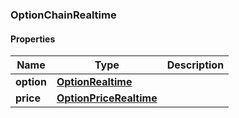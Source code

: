 
[//]: # (CLASS:OptionChainRealtime)

[//]: # (KIND:object)

### OptionChainRealtime

#### Properties

[//]: # (START_DEFINITION)

Name | Type | Description
------------ | ------------- | -------------
**option** | [**OptionRealtime**](OptionRealtime.md) |  &nbsp;
**price** | [**OptionPriceRealtime**](OptionPriceRealtime.md) |  &nbsp;

[//]: # (END_DEFINITION)


[//]: # (CONTAINED_CLASS:OptionRealtime)


[//]: # (CONTAINED_CLASS:OptionPriceRealtime)





